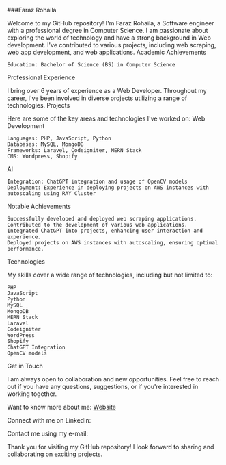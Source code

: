 ###Faraz Rohaila

Welcome to my GitHub repository! I'm Faraz Rohaila, a Software engineer with a professional degree in Computer Science. I am passionate about exploring the world of technology and have a strong background in Web development. I've contributed to various projects, including web scraping, web app development, and web applications.
Academic Achievements

    Education: Bachelor of Science (BS) in Computer Science

Professional Experience

I bring over 6 years of experience as a Web Developer. Throughout my career, I've been involved in diverse projects utilizing a range of technologies.
Projects

Here are some of the key areas and technologies I've worked on:
Web Development

    Languages: PHP, JavaScript, Python
    Databases: MySQL, MongoDB
    Frameworks: Laravel, Codeigniter, MERN Stack
    CMS: Wordpress, Shopify

AI

    Integration: ChatGPT integration and usage of OpenCV models
    Deployment: Experience in deploying projects on AWS instances with autoscaling using RAY Cluster

Notable Achievements

    Successfully developed and deployed web scraping applications.
    Contributed to the development of various web applications.
    Integrated ChatGPT into projects, enhancing user interaction and experience.
    Deployed projects on AWS instances with autoscaling, ensuring optimal performance.

Technologies

My skills cover a wide range of technologies, including but not limited to:

    PHP
    JavaScript
    Python
    MySQL
    MongoDB
    MERN Stack
    Laravel
    Codeigniter
    WordPress
    Shopify
    ChatGPT Integration
    OpenCV models

Get in Touch

I am always open to collaboration and new opportunities. Feel free to reach out if you have any questions, suggestions, or if you're interested in working together.

Want to know more about me: [Website](https://www.farazrohaila.com) 

Connect with me on LinkedIn: 

Contact me using my e-mail: 

Thank you for visiting my GitHub repository! I look forward to sharing and collaborating on exciting projects.
